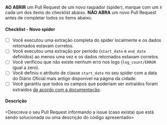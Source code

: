 **AO ABRIR** um Pull Request de um novo raspador (spider), marque com um `X` cada um dos items do checklist 
abaixo. **NÃO ABRA** um novo Pull Request antes de completar todos os items abaixo.

#### Checklist - Novo spider
- [ ] Você executou uma extração completa do spider localmente e os dados retornados estavam corretos.
- [ ] Você executou uma extração por período (`start_date` e `end_date` definidos) ao menos uma vez e os dados retornados estavam corretos.
- [ ] Você verificou que não existe nenhum erro nos logs (`log_count/ERROR` igual a zero).
- [ ] Você definiu o atributo de classe `start_date` no seu spider com a data do Diário Oficial mais antigo disponível na página da cidade.
- [ ] Você garantiu que todos os campos que poderiam ser extraídos foram extraídos [de acordo com a documentação](https://docs.queridodiario.ok.org.br/pt-br/latest/escrevendo-um-novo-spider.html#definicao-de-campos).

#### Descrição

<Descreva o seu Pull Request informando a issue (caso exista) que está sendo solucionada ou uma descrição do código apresentado>
